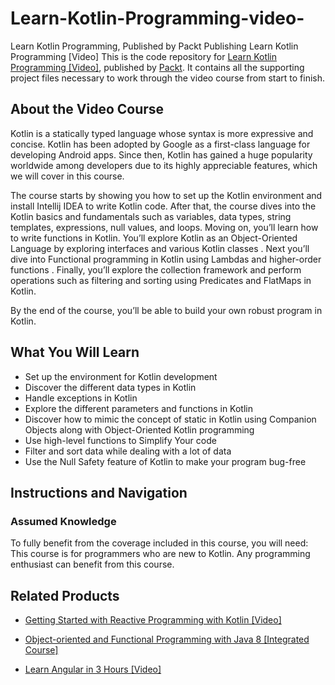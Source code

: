 # Learn-Kotlin-Programming-video-
Learn Kotlin Programming, Published by Packt Publishing
 Learn Kotlin Programming [Video]
This is the code repository for [Learn Kotlin Programming [Video]](https://www.packtpub.com/application-development/learn-kotlin-programming-video?utm_source=github&utm_medium=repository&utm_campaign=9781789341430), published by [Packt](https://www.packtpub.com/?utm_source=github). It contains all the supporting project files necessary to work through the video course from start to finish.
## About the Video Course
Kotlin is a statically typed language whose syntax is more expressive and concise. Kotlin has been adopted by Google as a first-class language for developing Android apps. Since then, Kotlin has gained a huge popularity worldwide among developers due to its highly appreciable features, which we will cover in this course.

The course starts by showing you how to set up the Kotlin environment and install Intellij IDEA to write Kotlin code. After that, the course dives into the Kotlin basics and fundamentals such as variables, data types, string templates, expressions, null values, and loops. Moving on, you’ll learn how to write functions in Kotlin. You’ll explore Kotlin as an Object-Oriented Language by exploring interfaces and various Kotlin classes . Next you’ll dive into Functional programming in Kotlin using Lambdas and higher-order functions . Finally, you’ll explore the collection framework and perform operations such as filtering and sorting using Predicates and FlatMaps in Kotlin. 

By the end of the course, you’ll be able to build your own robust program in Kotlin.




<H2>What You Will Learn</H2>
<DIV class=book-info-will-learn-text>
<UL>
<LI>Set up the environment for Kotlin development 
<LI>Discover the different data types in Kotlin 
<LI>Handle exceptions in Kotlin 
<LI>Explore the different parameters and functions in Kotlin
<LI>Discover how to mimic the concept of static in Kotlin using Companion Objects along with Object-Oriented Kotlin programming
<LI>Use high-level functions to Simplify Your code
<LI>Filter and sort data while dealing with a lot of data
<LI>Use the Null Safety feature of Kotlin to make your program bug-free
 </LI></UL></DIV>

## Instructions and Navigation
### Assumed Knowledge
To fully benefit from the coverage included in this course, you will need:<br/>
This course is for programmers who are new to Kotlin. Any programming enthusiast can benefit from this course.	


## Related Products
* [Getting Started with Reactive Programming with Kotlin [Video]](https://www.packtpub.com/application-development/getting-started-reactive-programming-kotlin-video?utm_source=github&utm_medium=repository&utm_campaign=9781789130829)

* [Object-oriented and Functional Programming with Java 8 [Integrated Course]](https://www.packtpub.com/application-development/object-oriented-and-functional-programming-java-8-integrated-course?utm_source=github&utm_medium=repository&utm_campaign=9781788294027)

* [Learn Angular in 3 Hours [Video]](https://www.packtpub.com/web-development/learn-angular-3-hours-video?utm_source=github&utm_medium=repository&utm_campaign=9781788997836)

